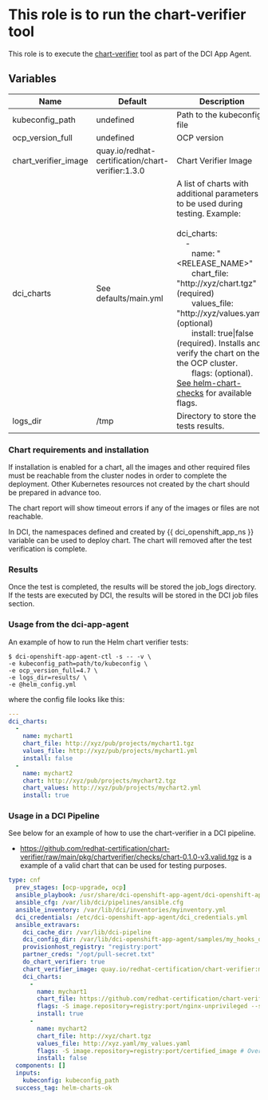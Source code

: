 # This role is to run the chart-verifier tool

This role is to execute the [chart-verifier](https://github.com/redhat-certification/chart-verifier) tool as part of the DCI App Agent.

## Variables

Name                               | Default                                              | Description
---------------------------------- | ---------------------------------------------------- | -------------------------------------------------------------
kubeconfig\_path                   | undefined                                            | Path to the kubeconfig file
ocp\_version\_full                 | undefined                                            | OCP version
chart\_verifier\_image             | quay.io/redhat-certification/chart-verifier:1.3.0    | Chart Verifier Image
dci\_charts                        | See defaults/main.yml                                | A list of charts with additional parameters to be used during testing. Example:<br><br>dci_charts: <br>&nbsp;&nbsp;&nbsp; -<br>&nbsp;&nbsp;&nbsp;&nbsp;&nbsp;&nbsp; name: "<RELEASE_NAME>"<br>&nbsp;&nbsp;&nbsp;&nbsp;&nbsp;&nbsp; chart_file: "http://xyz/chart.tgz" (required) <br>&nbsp;&nbsp;&nbsp;&nbsp;&nbsp;&nbsp; values_file: "http://xyz/values.yaml" (optional) <br>&nbsp;&nbsp;&nbsp;&nbsp;&nbsp;&nbsp; install: true\|false (required). Installs and verify the chart on the the OCP cluster. <br>&nbsp;&nbsp;&nbsp;&nbsp;&nbsp;&nbsp;  flags: (optional). [See helm-chart-checks](https://github.com/redhat-certification/chart-verifier/blob/main/docs/helm-chart-checks.md) for available flags.
logs\_dir                          | /tmp                                                | Directory to store the tests results.

### Chart requirements and installation

If installation is enabled for a chart, all the images and other required files must be reachable from the cluster nodes in order to complete the deployment. Other Kubernetes resources not created by the chart should be prepared in advance too.

The chart report will show timeout errors if any of the images or files are not reachable.

In DCI, the namespaces defined and created by {{ dci_openshift_app_ns }} variable can be used to deploy chart. The chart will removed after the test verification is complete.

### Results

Once the test is completed, the results will be stored the job_logs directory. If the tests are executed by DCI, the results will be stored in the DCI job files section.

### Usage from the dci-app-agent

An example of how to run the Helm chart verifier tests:

```console
$ dci-openshift-app-agent-ctl -s -- -v \
-e kubeconfig_path=path/to/kubeconfig \
-e ocp_version_full=4.7 \
-e logs_dir=results/ \
-e @helm_config.yml
```

where the config file looks like this:

```yaml
---
dci_charts:
  -
    name: mychart1
    chart_file: http://xyz/pub/projects/mychart1.tgz
    values_file: http://xyz/pub/projects/mychart1.yml
    install: false
  -
    name: mychart2
    chart: http://xyz/pub/projects/mychart2.tgz
    chart_values: http://xyz/pub/projects/mychart2.yml
    install: true
```

### Usage in a DCI Pipeline

See below for an example of how to use the chart-verifier in a DCI pipeline.

* <https://github.com/redhat-certification/chart-verifier/raw/main/pkg/chartverifier/checks/chart-0.1.0-v3.valid.tgz> is a example of a valid chart that can be used for testing purposes.

```yaml
type: cnf
  prev_stages: [ocp-upgrade, ocp]
  ansible_playbook: /usr/share/dci-openshift-app-agent/dci-openshift-app-agent.yml
  ansible_cfg: /var/lib/dci/pipelines/ansible.cfg
  ansible_inventory: /var/lib/dci/inventories/myinventory.yml
  dci_credentials: /etc/dci-openshift-app-agent/dci_credentials.yml
  ansible_extravars:
    dci_cache_dir: /var/lib/dci-pipeline
    dci_config_dir: /var/lib/dci-openshift-app-agent/samples/my_hooks_dir
    provisionhost_registry: "registry:port"
    partner_creds: "/opt/pull-secret.txt"
    do_chart_verifier: true
    chart_verifier_image: quay.io/redhat-certification/chart-verifier:main
    dci_charts:
      -
        name: mychart1
        chart_file: https://github.com/redhat-certification/chart-verifier/raw/main/pkg/chartverifier/checks/chart-0.1.0-v3.valid.tgz
        flags: -S image.repository=registry:port/nginx-unprivileged --set chart-testing.namespace=myns
        install: true
      -
        name: mychart2
        chart_file: http://xyz/chart.tgz
        values_file: http://xyz.yaml/my_values.yaml
        flags: -S image.repository=registry:port/certified_image # Overriding chart values
        install: false
  components: []
  inputs:
    kubeconfig: kubeconfig_path
  success_tag: helm-charts-ok
```
